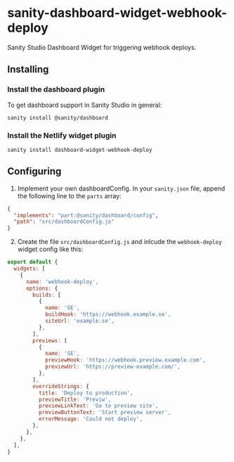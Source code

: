 # sanity-dashboard-widget-webhook-deploy

Sanity Studio Dashboard Widget for triggering webhook deploys.

## Installing

### Install the dashboard plugin

To get dashboard support in Sanity Studio in general:

`sanity install @sanity/dashboard`

### Install the Netlify widget plugin

`sanity install dashboard-widget-webhook-deploy`

## Configuring

1. Implement your own dashboardConfig. In your `sanity.json` file, append the following line to the `parts` array:

```json
{
  "implements": "part:@sanity/dashboard/config",
  "path": "src/dashboardConfig.js"
}
```

2. Create the file `src/dashboardConfig.js` and inlcude the `webhook-deploy` widget config like this:

```js
export default {
  widgets: [
    {
      name: 'webhook-deploy',
      options: {
        builds: [
          {
            name: 'SE',
            buildHook: 'https://webhook.example.se',
            siteUrl: 'example.se',
          },
        ],
        previews: [
          {
            name: 'SE',
            previewHook: 'https://webhook.preview.example.com',
            previewUrl: 'https://preview-example.com/',
          },
        ],
        overrideStrings: {
          title: 'Deploy to production',
          previewTitle: 'Previw',
          previewLinkText: 'Go to preview site',
          previewButtonText: 'Start preview server',
          errorMessage: 'Could not deploy',
        },
      },
    },
  ],
}
```
